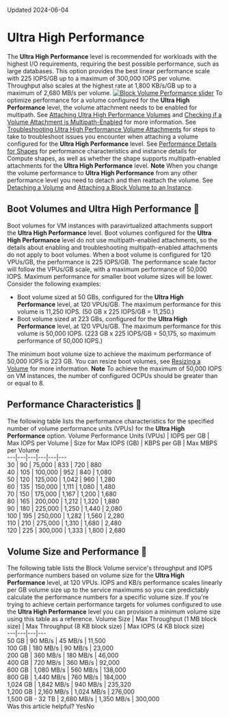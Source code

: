 Updated 2024-06-04
# Ultra High Performance
The **Ultra High Performance** level is recommended for workloads with the highest I/O requirements, requiring the best possible performance, such as large databases.
This option provides the best linear performance scale with 225 IOPS/GB up to a maximum of 300,000 IOPS per volume. Throughput also scales at the highest rate at 1,800 KB/s/GB up to a maximum of 2,680 MB/s per volume.
[![Block Volume Performance slider](https://docs.oracle.com/en-us/iaas/Content/libraries/global-images/perfslideruhp.png)](https://docs.oracle.com/en-us/iaas/Content/libraries/global-images/perfslideruhp.png)
To optimize performance for a volume configured for the **Ultra High Performance** level, the volume attachment needs to be enabled for multipath. See [Attaching Ultra High Performance Volumes](https://docs.oracle.com/en-us/iaas/Content/Block/Tasks/attachingavolume.htm#multipath) and [Checking if a Volume Attachment is Multipath-Enabled](https://docs.oracle.com/en-us/iaas/Content/Block/Tasks/multipathcheck.htm#multipathcheck "When you attach a volume configured for the Ultra High Performance level, the volume attachment must be enabled for multipath to optimize the volume's performance. This topic describes how to verify if the volume attachment is multipath-enabled.") for more information.
See [Troubleshooting Ultra High Performance Volume Attachments](https://docs.oracle.com/en-us/iaas/Content/Block/Tasks/troubleshootingmultipathattachments.htm#troubleshootuhp "This topic covers troubleshooting steps you can take as well as prerequisites to verify for volumes configured for the Ultra High Performance level where either the volume fails to attach or the volume attachment is not multipath-enabled.") for steps to take to troubleshoot issues you encounter when attaching a volume configured for the **Ultra High Performance** level.
See [Performance Details for Shapes](https://docs.oracle.com/en-us/iaas/Content/Block/Concepts/blockvolumeperformance.htm#shapes_block_details) for performance characteristics and instance details for Compute shapes, as well as whether the shape supports multipath-enabled attachments for the **Ultra High Performance** level. 
**Note** When you change the volume performance to **Ultra High Performance** from any other performance level you need to detach and then reattach the volume. See [Detaching a Volume](https://docs.oracle.com/en-us/iaas/Content/Block/Tasks/detachingavolume.htm#Detaching_a_Volume "Detach a block volume from an instance.") and [Attaching a Block Volume to an Instance](https://docs.oracle.com/en-us/iaas/Content/Block/Tasks/attachingavolume.htm#top "Attach a block volume to a compute instance to expand the available storage on the instance.").
## Boot Volumes and Ultra High Performance 🔗 
Boot volumes for VM instances with paravirtualized attachments support the **Ultra High Performance** level. Boot volumes configured for the **Ultra High Performance** level do not use multipath-enabled attachments, so the details about enabling and troubleshooting multipath-enabled attachments do not apply to boot volumes.
When a boot volume is configured for 120 VPUs/GB, the performance is 225 IOPS/GB. The performance scale factor will follow the VPUs/GB scale, with a maximum performance of 50,000 IOPS. Maximum performance for smaller boot volume sizes will be lower. Consider the following examples:
  * Boot volume sized at 50 GBs, configured for the **Ultra High Performance** level, at 120 VPUs/GB. The maximum performance for this volume is 11,250 IOPS. (50 GB x 225 IOPS/GB = 11,250.) 
  * Boot volume sized at 223 GBs, configured for the **Ultra High Performance** level, at 120 VPUs/GB. The maximum performance for this volume is 50,000 IOPS. (223 GB x 225 IOPS/GB = 50,175, so maximum performance of 50,000 IOPS.) 

The minimum boot volume size to achieve the maximum performance of 50,000 IOPS is 223 GB. You can resize boot volumes, see [Resizing a Volume](https://docs.oracle.com/en-us/iaas/Content/Block/Tasks/resizingavolume.htm#Resizing_a_Volume) for more information.
**Note** To achieve the maximum of 50,000 IOPS on VM instances, the number of configured OCPUs should be greater than or equal to 8.
## Performance Characteristics 🔗 
The following table lists the performance characteristics for the specified number of volume performance units (VPUs) for the **Ultra High Performance** option.
Volume Performance Units (VPUs) |  IOPS per GB |  Max IOPS per Volume |  Size for Max IOPS (GB) |  KBPS per GB |  Max MBPS per Volume  
---|---|---|---|---|---  
30 | 90 | 75,000 | 833 | 720 | 880  
40 | 105 | 100,000 | 952 | 840 | 1,080  
50 | 120  | 125,000 | 1,042 | 960 | 1,280  
60 | 135 | 150,000 | 1,111 | 1,080 | 1,480  
70 | 150 | 175,000 | 1,167 | 1,200 | 1,680  
80 | 165 | 200,000 | 1,212 | 1,320 | 1,880  
90 | 180 | 225,000 | 1,250 | 1,440 | 2,080  
100 | 195 | 250,000 | 1,282 | 1,560 | 2,280  
110 | 210 | 275,000 | 1,310 | 1,680 | 2,480  
120 | 225 | 300,000 | 1,333 | 1,800 | 2,680  
## Volume Size and Performance 🔗 
The following table lists the Block Volume service's throughput and IOPS performance numbers based on volume size for the **Ultra High Performance** level, at 120 VPUs. IOPS and KB/s performance scales linearly per GB volume size up to the service maximums so you can predictably calculate the performance numbers for a specific volume size. If you're trying to achieve certain performance targets for volumes configured to use the **Ultra High Performance** level you can provision a minimum volume size using this table as a reference.
Volume Size |  Max Throughput (1 MB block size) |  Max Throughput (8 KB block size) |  Max IOPS (4 KB block size)  
---|---|---|---  
50 GB |  90 MB/s |  45 MB/s | 11,500  
100 GB |  180 MB/s | 90 MB/s | 23,000  
200 GB | 360 MB/s | 180 MB/s | 46,000  
400 GB | 720 MB/s | 360 MB/s | 92,000  
600 GB | 1,080 MB/s | 560 MB/s | 138,000  
800 GB | 1,440 MB/s | 760 MB/s | 184,000  
1,024 GB | 1,842 MB/s | 940 MB/s | 235,320  
1,200 GB | 2,160 MB/s | 1,024 MB/s | 276,000  
1,500 GB - 32 TB | 2,680 MB/s | 1,350 MB/s | 300,000  
Was this article helpful?
YesNo

